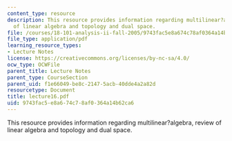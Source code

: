 ```yaml
---
content_type: resource
description: This resource provides information regarding multilinear?algebra, review
  of linear algebra and topology and dual space.
file: /courses/18-101-analysis-ii-fall-2005/9743fac5e8a674c78af0364a14b62ca6_lecture16.pdf
file_type: application/pdf
learning_resource_types:
- Lecture Notes
license: https://creativecommons.org/licenses/by-nc-sa/4.0/
ocw_type: OCWFile
parent_title: Lecture Notes
parent_type: CourseSection
parent_uid: f1e66049-be8c-2147-5acb-40dde4a2a82d
resourcetype: Document
title: lecture16.pdf
uid: 9743fac5-e8a6-74c7-8af0-364a14b62ca6
---
```

This resource provides information regarding multilinear?algebra, review of linear algebra and topology and dual space.